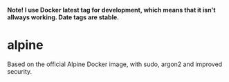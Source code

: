 **Note! I use Docker latest tag for development, which means that it isn't allways working. Date tags are stable.**

# alpine
Based on the official Alpine Docker image, with sudo, argon2 and improved security.
